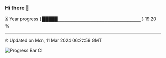 ### Hi there 👋

⏳ Year progress { █████▁▁▁▁▁▁▁▁▁▁▁▁▁▁▁▁▁▁▁▁▁▁▁▁▁ } 19.20 %

---

⏰ Updated on Mon, 11 Mar 2024 06:22:59 GMT

![Progress Bar CI](https://github.com/ZhaoGui/ZhaoGui/workflows/Progress%20Bar%20CI/badge.svg)
